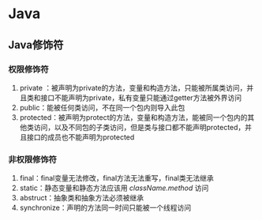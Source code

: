 # Java

## Java修饰符

### 权限修饰符

1. private ：被声明为private的方法，变量和构造方法，只能被所属类访问，并且类和接口不能声明为private，私有变量只能通过getter方法被外界访问
2. public：能被任何类访问，不在同一个包内则导入此包
3. protected：被声明为protect的方法，变量和构造方法，能被同一个包内的其他类访问，以及不同包的子类访问，但是类与接口都不能声明protected，并且接口的成员也不能声明为protected

### 非权限修饰符

1. final：final变量无法修改，final方法无法重写，final类无法继承
2. static：静态变量和静态方法应该用  _className.method_  访问
3. abstruct：抽象类和抽象方法必须被继承
4. synchronize：声明的方法同一时间只能被一个线程访问


